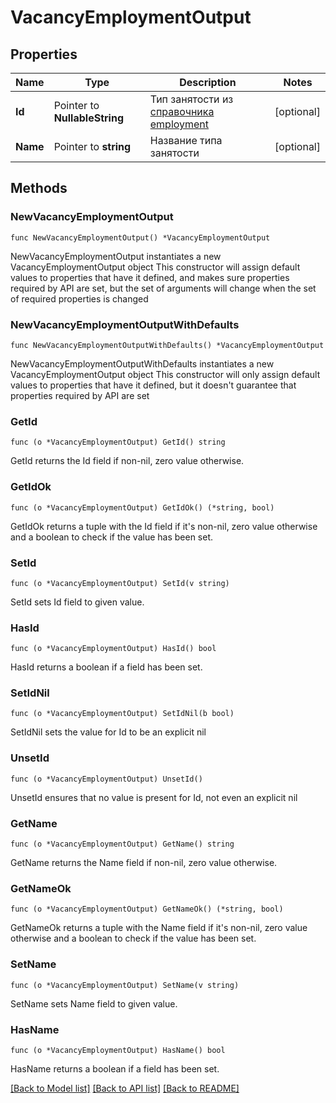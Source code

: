 # VacancyEmploymentOutput

## Properties

Name | Type | Description | Notes
------------ | ------------- | ------------- | -------------
**Id** | Pointer to **NullableString** | Тип занятости из [справочника employment](#tag/Obshie-spravochniki/operation/get-dictionaries) | [optional] 
**Name** | Pointer to **string** | Название типа занятости | [optional] 

## Methods

### NewVacancyEmploymentOutput

`func NewVacancyEmploymentOutput() *VacancyEmploymentOutput`

NewVacancyEmploymentOutput instantiates a new VacancyEmploymentOutput object
This constructor will assign default values to properties that have it defined,
and makes sure properties required by API are set, but the set of arguments
will change when the set of required properties is changed

### NewVacancyEmploymentOutputWithDefaults

`func NewVacancyEmploymentOutputWithDefaults() *VacancyEmploymentOutput`

NewVacancyEmploymentOutputWithDefaults instantiates a new VacancyEmploymentOutput object
This constructor will only assign default values to properties that have it defined,
but it doesn't guarantee that properties required by API are set

### GetId

`func (o *VacancyEmploymentOutput) GetId() string`

GetId returns the Id field if non-nil, zero value otherwise.

### GetIdOk

`func (o *VacancyEmploymentOutput) GetIdOk() (*string, bool)`

GetIdOk returns a tuple with the Id field if it's non-nil, zero value otherwise
and a boolean to check if the value has been set.

### SetId

`func (o *VacancyEmploymentOutput) SetId(v string)`

SetId sets Id field to given value.

### HasId

`func (o *VacancyEmploymentOutput) HasId() bool`

HasId returns a boolean if a field has been set.

### SetIdNil

`func (o *VacancyEmploymentOutput) SetIdNil(b bool)`

 SetIdNil sets the value for Id to be an explicit nil

### UnsetId
`func (o *VacancyEmploymentOutput) UnsetId()`

UnsetId ensures that no value is present for Id, not even an explicit nil
### GetName

`func (o *VacancyEmploymentOutput) GetName() string`

GetName returns the Name field if non-nil, zero value otherwise.

### GetNameOk

`func (o *VacancyEmploymentOutput) GetNameOk() (*string, bool)`

GetNameOk returns a tuple with the Name field if it's non-nil, zero value otherwise
and a boolean to check if the value has been set.

### SetName

`func (o *VacancyEmploymentOutput) SetName(v string)`

SetName sets Name field to given value.

### HasName

`func (o *VacancyEmploymentOutput) HasName() bool`

HasName returns a boolean if a field has been set.


[[Back to Model list]](../README.md#documentation-for-models) [[Back to API list]](../README.md#documentation-for-api-endpoints) [[Back to README]](../README.md)


